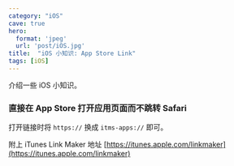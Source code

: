 ```yaml
---
category: "iOS"
cave: true
hero:
  format: 'jpeg'
  url: 'post/iOS.jpg'
title:  "iOS 小知识: App Store Link"
tags: [iOS]
---
```

介绍一些 iOS 小知识。

### 直接在 App Store 打开应用页面而不跳转 Safari

打开链接时将 `https://` 换成 `itms-apps://` 即可。

附上 iTunes Link Maker 地址 [https://itunes.apple.com/linkmaker](https://itunes.apple.com/linkmaker)




